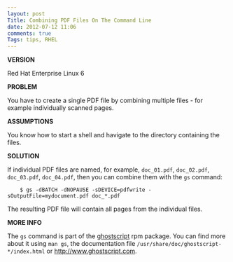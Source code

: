 ```yaml
---
layout: post
Title: Combining PDF Files On The Command Line
date: 2012-07-12 11:06
comments: true
Tags: tips, RHEL
---
```


**VERSION**

Red Hat Enterprise Linux 6

**PROBLEM**

You have to create a single PDF file by combining multiple files -
for example individually scanned pages.

**ASSUMPTIONS**

You know how to start a shell and havigate to the directory containing the files.

**SOLUTION**

If individual PDF files are named, for example, `doc_01.pdf`, `doc_02.pdf`, `doc_03.pdf`,
`doc_04.pdf`, then you can combine them with the `gs` command:


        $ gs -dBATCH -dNOPAUSE -sDEVICE=pdfwrite -sOutputFile=mydocument.pdf doc_*.pdf

The resulting PDF file will contain all pages from the individual files.

**MORE INFO**

The `gs` command is part of the [ghostscript](http://www.ghostscript.com/) rpm package.
You can find more about it using `man gs`, the documentation file `/usr/share/doc/ghostscript-*/index.html`
or <http://www.ghostscript.com>.
